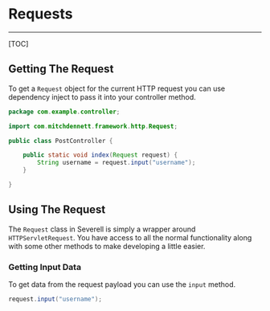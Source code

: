 # Requests 
---
[TOC]

## Getting The Request

To get a `Request` object for the current HTTP request you can use dependency inject to pass it into 
your controller method. 

```java
package com.example.controller;

import com.mitchdennett.framework.http.Request;

public class PostController {

    public static void index(Request request) {
        String username = request.input("username");
    }

}
```

## Using The Request

The `Request` class in Severell is simply a wrapper around `HTTPServletRequest`. You have access to all the 
normal functionality along with some other methods to make developing a little easier.

### Getting Input Data

To get data from the request payload you can use the `input` method. 

```java
request.input("username");
```


